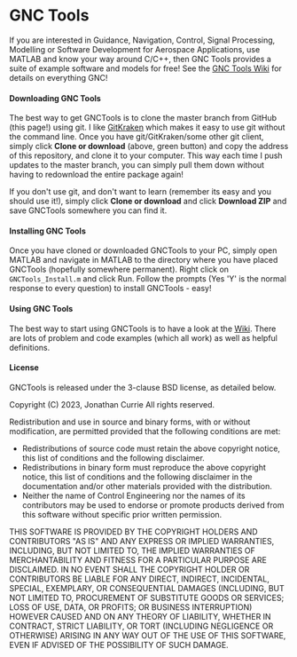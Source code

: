 # GNC Tools
If you are interested in Guidance, Navigation, Control, Signal Processing, Modelling or Software Development for Aerospace Applications, use MATLAB and know your way around C/C++, then GNC Tools provides a suite of example software and models for free! See the [GNC Tools Wiki](https://controlengineering.co.nz/Wikis/GNC/) for details on everything GNC!

#### Downloading GNC Tools
The best way to get GNCTools is to clone the master branch from GitHub (this page!) using git. I like [GitKraken](https://www.gitkraken.com/) which makes it easy to use git without the command line. Once you have git/GitKraken/some other git client, simply click **Clone or download** (above, green button) and copy the address of this repository, and clone it to your computer. This way each time I push updates to the master branch, you can simply pull them down without having to redownload the entire package again! 

If you don't use git, and don't want to learn (remember its easy and you should use it!), simply click **Clone or download** and click **Download ZIP** and save GNCTools somewhere you can find it.

#### Installing GNC Tools
Once you have cloned or downloaded GNCTools to your PC, simply open MATLAB and navigate in MATLAB to the directory where you have placed GNCTools (hopefully somewhere permanent). Right click on `GNCTools_Install.m` and click Run. Follow the prompts (Yes 'Y' is the normal response to every question) to install GNCTools - easy!

#### Using GNC Tools
The best way to start using GNCTools is to have a look at the [Wiki](https://www.controlengineering.co.nz/Wikis/GNC/pmwiki.php). There are lots of problem and code examples (which all work) as well as helpful definitions. 

#### License
GNCTools is released under the 3-clause BSD license, as detailed below. 

Copyright (C) 2023, Jonathan Currie
All rights reserved.

Redistribution and use in source and binary forms, with or without modification, are permitted provided that the following conditions are met:

* Redistributions of source code must retain the above copyright notice, this list of conditions and the following disclaimer.
* Redistributions in binary form must reproduce the above copyright notice, this list of conditions and the following disclaimer in the documentation and/or other materials provided with the distribution.
* Neither the name of Control Engineering nor the names of its contributors may be used to endorse or promote products derived from this software without specific prior written permission.

THIS SOFTWARE IS PROVIDED BY THE COPYRIGHT HOLDERS AND CONTRIBUTORS "AS IS" AND ANY EXPRESS OR IMPLIED WARRANTIES, INCLUDING, BUT NOT LIMITED TO, THE IMPLIED WARRANTIES OF MERCHANTABILITY AND FITNESS FOR A PARTICULAR PURPOSE ARE DISCLAIMED. IN NO EVENT SHALL THE COPYRIGHT HOLDER OR CONTRIBUTORS BE LIABLE FOR ANY DIRECT, INDIRECT, INCIDENTAL, SPECIAL, EXEMPLARY, OR CONSEQUENTIAL DAMAGES (INCLUDING, BUT NOT LIMITED TO, PROCUREMENT OF SUBSTITUTE GOODS OR SERVICES; LOSS OF USE, DATA, OR PROFITS; OR BUSINESS INTERRUPTION) HOWEVER CAUSED AND ON ANY THEORY OF LIABILITY, WHETHER IN CONTRACT, STRICT LIABILITY, OR TORT (INCLUDING NEGLIGENCE OR OTHERWISE) ARISING IN ANY WAY OUT OF THE USE OF THIS SOFTWARE, EVEN IF ADVISED OF THE POSSIBILITY OF SUCH DAMAGE.
